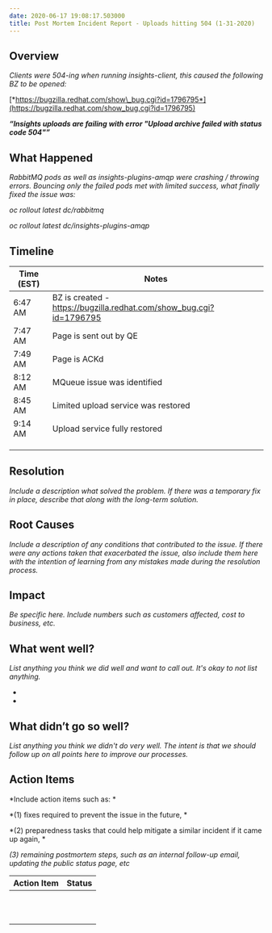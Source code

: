 ```yaml
---
date: 2020-06-17 19:08:17.503000
title: Post Mortem Incident Report - Uploads hitting 504 (1-31-2020)
---
```

## Overview

*Clients were 504-ing when running insights-client, this caused the
following BZ to be
opened:*

[*https://bugzilla.redhat.com/show\_bug.cgi?id=1796795*](https://bugzilla.redhat.com/show_bug.cgi?id=1796795)

***“Insights uploads are failing with error "Upload archive failed with
status code 504"”***

## What Happened

*RabbitMQ pods as well as insights-plugins-amqp were crashing / throwing
errors. Bouncing only the failed pods met with limited success, what
finally fixed the issue was:*

*oc rollout latest dc/rabbitmq*

*oc rollout latest dc/insights-plugins-amqp*

## Timeline

<table>
<thead>
<tr class="header">
<th><strong>Time (EST)</strong></th>
<th><strong>Notes</strong></th>
</tr>
</thead>
<tbody>
<tr class="odd">
<td>6:47 AM</td>
<td>BZ is created - <a href="https://bugzilla.redhat.com/show_bug.cgi?id=1796795"><span class="underline">https://bugzilla.redhat.com/show_bug.cgi?id=1796795</span></a></td>
</tr>
<tr class="even">
<td>7:47 AM</td>
<td>Page is sent out by QE</td>
</tr>
<tr class="odd">
<td>7:49 AM</td>
<td>Page is ACKd</td>
</tr>
<tr class="even">
<td>8:12 AM</td>
<td>MQueue issue was identified</td>
</tr>
<tr class="odd">
<td>8:45 AM</td>
<td>Limited upload service was restored</td>
</tr>
<tr class="even">
<td>9:14 AM</td>
<td>Upload service fully restored</td>
</tr>
<tr class="odd">
<td></td>
<td></td>
</tr>
<tr class="even">
<td></td>
<td></td>
</tr>
<tr class="odd">
<td></td>
<td></td>
</tr>
</tbody>
</table>

## Resolution

*Include a description what solved the problem. If there was a temporary
fix in place, describe that along with the long-term solution.*

## Root Causes

*Include a description of any conditions that contributed to the issue.
If there were any actions taken that exacerbated the issue, also include
them here with the intention of learning from any mistakes made during
the resolution process.*

## Impact

*Be specific here. Include numbers such as customers affected, cost to
business, etc.*

## What went well?

*List anything you think we did well and want to call out. It's okay to
not list anything.*

  - 
  - 
## What didn’t go so well?

*List anything you think we didn't do very well. The intent is that we
should follow up on all points here to improve our processes.*

## Action Items

*Include action items such as: *

*(1) fixes required to prevent the issue in the future, *

*(2) preparedness tasks that could help mitigate a similar incident if
it came up again, *

*(3) remaining postmortem steps, such as an internal follow-up email,
updating the public status page, etc*

<table>
<thead>
<tr class="header">
<th><strong>Action Item</strong></th>
<th><strong>Status</strong></th>
</tr>
</thead>
<tbody>
<tr class="odd">
<td></td>
<td></td>
</tr>
<tr class="even">
<td></td>
<td></td>
</tr>
<tr class="odd">
<td></td>
<td></td>
</tr>
<tr class="even">
<td></td>
<td></td>
</tr>
<tr class="odd">
<td></td>
<td></td>
</tr>
<tr class="even">
<td></td>
<td></td>
</tr>
<tr class="odd">
<td></td>
<td></td>
</tr>
<tr class="even">
<td></td>
<td></td>
</tr>
<tr class="odd">
<td></td>
<td></td>
</tr>
<tr class="even">
<td></td>
<td></td>
</tr>
<tr class="odd">
<td></td>
<td></td>
</tr>
</tbody>
</table>
